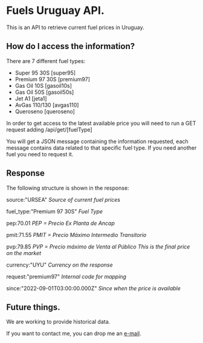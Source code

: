 # Fuels Uruguay API.

This is an API to retrieve current fuel prices in Uruguay.

## How do I access the information?

There are 7 different fuel types: 
- Super 95 30S [super95]
- Premium 97 30S [premium97]
- Gas Oil 10S [gasoil10s]
- Gas Oil 50S [gasoil50s]
- Jet A1 [jeta1]
- AvGas 110/130 [avgas110]
- Queroseno [queroseno]

In order to get access to the latest available price you will need to run a GET request adding /api/get/[fuelType]

You will get a JSON message containing the information requested, each message contains data related to that specific fuel type. If you need another fuel you need to request it.

## Response

The following structure is shown in the response:

source:"URSEA"
*Source of current fuel prices*

fuel_type:"Premium 97 30S"
*Fuel Type*

pep:70.01
*PEP = Precio Ex Planta de Ancap*

pmit:71.55
*PMIT = Precio Máximo Intermedio Transitorio*

pvp:79.85
*PVP = Precio máximo de Venta al Público*
*This is the final price on the market*

currency:"UYU"
*Currency on the response*

request:"premium97"
*Internal code for mapping*

since:"2022-09-01T03:00:00.000Z"
*Since when the price is available*

## Future things.

We are working to provide historical data.

If you want to contact me, you can drop me an [e-mail](mailto:mariano@bordon.uy).
